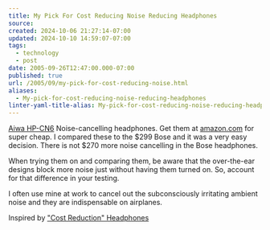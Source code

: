 ```yaml
---
title: My Pick For Cost Reducing Noise Reducing Headphones
source: 
created: 2024-10-06 21:27:14-07:00
updated: 2024-10-10 14:59:07-07:00
tags:
  - technology
  - post
date: 2005-09-26T12:47:00.000-07:00
published: true
url: /2005/09/my-pick-for-cost-reducing-noise.html
aliases:
  - My-pick-for-cost-reducing-noise-reducing-headphones
linter-yaml-title-alias: My-pick-for-cost-reducing-noise-reducing-headphones
---
```



[Aiwa HP-CN6](http://www.us.aiwa.com/default.asp?page=products&action=viewProduct&prod=17) Noise-cancelling headphones. Get them at [amazon.com](http://www.amazon.com/exec/obidos/ASIN/B000220DCG/juxtaposition-20/102-8676820-4806515?dev-t=1B7AVRRGVX9PB4T4ZD02%26camp=2025%26link_code=xm2) for super cheap. I compared these to the $299 Bose and it was a very easy decision. There is not $270 more noise cancelling in the Bose headphones.  
  
When trying them on and comparing them, be aware that the over-the-ear designs block more noise just without having them turned on. So, account for that difference in your testing.  
  
I often use mine at work to cancel out the subconsciously irritating ambient noise and they are indispensable on airplanes.  
  
Inspired by ["Cost Reduction" Headphones](http://whohastimeforthis.blogspot.com/2005/09/cost-reduction-headphones.html)